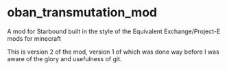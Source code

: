 # oban_transmutation_mod
A mod for Starbound built in the style of the Equivalent Exchange/Project-E mods for minecraft

This is version 2 of the mod, version 1 of which was done way before I was aware of the glory and usefulness of git.
